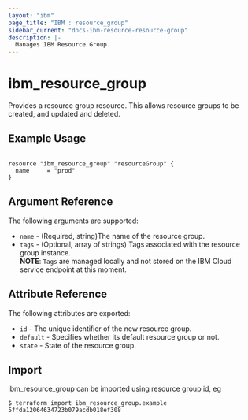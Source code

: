 ```yaml
---
layout: "ibm"
page_title: "IBM : resource_group"
sidebar_current: "docs-ibm-resource-resource-group"
description: |-
  Manages IBM Resource Group.
---
```


# ibm\_resource_group

Provides a resource group resource. This allows resource groups to be created, and updated and deleted.

## Example Usage

```hcl

resource "ibm_resource_group" "resourceGroup" {
  name     = "prod"
}

```

## Argument Reference

The following arguments are supported:

* `name` - (Required, string)The name of the resource group.
* `tags` - (Optional, array of strings) Tags associated with the resource group instance.  
  **NOTE**: `Tags` are managed locally and not stored on the IBM Cloud service endpoint at this moment.

## Attribute Reference

The following attributes are exported:

* `id` - The unique identifier of the new resource group.
* `default` - Specifies whether its default resource group or not.
* `state` - State of the resource group.


## Import

ibm_resource_group can be imported using resource group id, eg

```
$ terraform import ibm_resource_group.example 5ffda12064634723b079acdb018ef308
```
